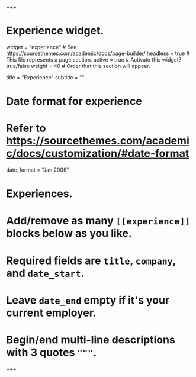 +++
# Experience widget.
widget = "experience"  # See https://sourcethemes.com/academic/docs/page-builder/
headless = true  # This file represents a page section.
active = true  # Activate this widget? true/false
weight = 40  # Order that this section will appear.

title = "Experience"
subtitle = ""

# Date format for experience
#   Refer to https://sourcethemes.com/academic/docs/customization/#date-format
date_format = "Jan 2006"

# Experiences.
#   Add/remove as many `[[experience]]` blocks below as you like.
#   Required fields are `title`, `company`, and `date_start`.
#   Leave `date_end` empty if it's your current employer.
#   Begin/end multi-line descriptions with 3 quotes `"""`.

<!--[[experience]]
  title = "Staff Engineer"
  company = "Binance.com"
  company_url = ""
  location = "Singapore City, Singapore"
  date_start = "2021-05-01"
  date_end = ""
  description = """
<img data-src="/media/binance.jpg" alt="alibaba" style="padding-bottom: 30px;" class="lazyload">

- Led a team consisting of 7 engineers to implement from scratch and successfully launch the firm’s first Strategy Distribution Engine – Themis, a smart strategy engine based on traffic flow and predicate conditions’ strategy, which provides handy service for vendors and consumers; Build strategy ecosystem, including Themis backend service, Themis-cli (deployment tool), Themis-admin(management configuration system), and Themis-SDK (developers suite of integrated for iOS/Android/H5). 
- Designed architecture of native service mesh cloud app on top of Golang backend services, using MySQL and Redis as high-performance database, Prow, Bazel as CI/CD, Hive, ClickHouse as data statistics and AWS by K8s + Istio as deployment environment.
- Themis ecosystem managed to accumulate 200 million users within 10 days of its release to the public, with delivery rate above 97%, daily peak value over 5000k and online connections averaged 10k-15k QPS.

"""

[[experience]]
  title = "Senior Back End Engineer ｜Senior Research And Development Engineer"
  company = "Alibaba Group"
  company_url = ""
  location = "Shanghai, China"
  date_start = "2018-04-01"
  date_end = "2021-05-01"
  description = """
<img data-src="/media/alibaba.jpg" alt="alibaba" style="padding-bottom: 30px;" class="lazyload">

- Participated in Tmall Double Eleven online shopping promotion for 2 consecutive years; led team consisting of 5 engineers to build Taco ecosystem, including Taco (a distributed Golang-based message streaming platform, which served 300 million users and 20 third-party partners), Taco-cli (deployment tool), Taco-console (cost calculation and analytics service), and Taco-SDK (suite of templates for iOS/Android/H5). 
- Enriched Taco ecosystem by implementing Taco V2, an infura-like API gateway on top of Golang backend services, which used MySQL and Redis as high-performance database, RabbitMQ and Kafka as message queue, Hive, Blink and Elasticsearch as data and message pipeline query, and gRPC, Apache Thrift and HTTP as communication protocol.
- Taco ecosystem successfully handles 1100 million+ push notifications per day, with delivery rate above 97% and delivery time of 0.72-1.2 seconds; daily peak value can reach 750k online connections with 30k-50k QPS.




• Taco is one of the fast golang-based message push systems in the company, and have serviced 300 million user. Taco provides multiple push methods such as pushing a single user, pushing a group of users in batches, and accurately pushing specific user tags. The low-latency feature greatly empowers the logistics rider’s message reach scenario.
• Once leading these project. Managing 5+ engineers to build the message push systems and ecosystem.
• Managed engineers to build successful products in the Taco ecosystem, including but not limited to taco-cli (a deployment tool), taco-console (cost calculation and analytics website), and taco-SDK (a suite of templates for iOS/Android/H5 mobile developer).
• Lead an engineering team to build Taco v2, an Infura-like, API gateway on top of Golang backend services, MySQL and Redis, RabbitMQ and Kafka as the messaging queue, Hive, Blink and Elasticsearch as data statistics and message pipeline query, gRPC, Apache Thrift and HTTP as the communication protocol, which gRPC and Apache Thrift is for internal communication protocol, HTTP is for iOS/Android/H5 external communication protocol.
• Team achieved that Taco has 20+ business partner, daily push volume: 400 million+, daily online connection peak value: 550,000, peak value QPS 20000-30000, optimized push reach rate: 90%+ on Deliveryman end, optimized push time: 1.72~2.2 seconds.

"""

[[experience]]
  title = "Senior iOS Engineer | Front-End Engineer"
  company = "ele.me"
  company_url = "https://www.ele.me/"
  location = "Shanghai, China"
  date_start = "2017-02-01"
  date_end = "2018-04-01"
  description = """
<img data-src="/media/eleme.jpg" alt="eleme" style="padding-bottom: 30px;" class="lazyload">

Front-End Engineer
-	Development and maintenance of the company's basic services, StormEye, a weather service that will affect the company’s daily revenue. Different weathers have different revenue for each takeaway order. Worked on various small full stack projects with high proficiency in Golang, JavaScript and Objective-C.
-	Was responsible for Designed backend architecture with implementation in Golang, leveraging SOA-based microservices. RabbitMQ is used as the messaging queue and Apache Thrift as the communication protocol for Android, iOS and Web clients. In severe weather conditions, within China, it can help the company save 3 million per month on average.
-	Using Google S2 algorithm and Drove the efforts of building better scalability and performance across both PostgreSQL and application layers to achieve low latency with millions of requests per day on tens of millions of records. Service’s performance improved by 120%. Machine resources were reduced from 200 to 4, saving 98% of server resource.


Senior iOS Engineer
-	Developed the iOS application, Talaris, which was an aggregated same-day delivery platform for internal and third-party retailer using JavaScript, Objective-C and Ruby. Was in charge of building better scalability and performance across both Weex and Native application layers. The application’s monthly active users reached 90,000.
-	Was responsible for MVVM architecture design, routing design and API convergence management. Successfully decreased the crash rate from 7/10000 to 3/10000. Optimized the network layer, power and application fluency performance to help the team saving 15% power consumption and 7% network traffic consumption.
-	Training new engineers on MVVM architecture expertise, communicating with external deliveryman on technical difficulties, and sharing multiple-time technical topic within the team.




• Designed backend architecture with implementation in Golang, leveraging SOA-based microservices. RabbitMQ is used as the messaging queue and Apache Thrift as the communication protocol for Android, iOS and Web clients.
• As a project manager, successfully delivered multiple functionalities across different feature teams with high customer satisfaction.
• Using Google S2 algorithm and Drove the efforts of building better scalability and performance across both PostgreSQL and application layers to achieve low latency with millions of requests per day on tens of millions of records.
• Worked on various small full stack projects with high proficiency in Golang, JavaScript and Objective-C.


• Talaris is an takeaway delivery staffs' enterprise digital execution platform with a focus on mobile workflow.
• Responsible for project MVVM architecture design, routing design, API convergence management. Control Crash rate below 3/10000. Overcome all kinds of intractable problems. Optimize the Network, power, fluency performance of apps.
• Dealt with all phases of software engineering, including requirement engineering, design, coding, testing and deployment.
• Training new engineers on MVVM architecture expertise, communicating with external deliveryman on technical difficulties, working with Objective-C team to resolve issues and fix bugs, and sharing multiple-time technical topic within the team.
• Drove the efforts of building better scalability and performance across both Weex and Native application layers.
• Worked on various small full stack projects with high proficiency in JavaScript, Objective-C and Ruby.


"""

[[experience]]
  title = "iOS Team Leader"
  company = "Shanghai Fangchuang Financial Information Service Co., Ltd."
  company_url = "https://www.fangchuang.com/"
  location = "Shanghai, China"
  date_start = "2016-05-01"
  date_end = "2017-02-01"
  description = """
<img data-src="/media/fangchuang.jpg" alt="fangchuang" style="padding-bottom: 30px;" class="lazyload">

- Led engineer team to develop 2nd version of iOS app Func, a product to help investors find and fund the most innovative start-ups; mainly responsible for technology architecture design, MVVM architecture reconstruction, Realm database replacement, instant messaging module migration and UI rewriting; 
- Worked closely with clients in investment banking and legal industries to collect user feedback and develop new features; actively applied Bugtags to monitor user behavior and optimize user experience. 
- Successfully decreased crash rate from 5/10000 to 1/10000 and increased network request success rate from 78% to 98%, the application having more than 50k monthly active users.



• Led the effort of hiring and managing 2 other technical team members to construct a web app and an iOS app.
• Worked closely with other members in investment bank, investors, client, and legal industries to solve unique technical challenges.
• Fangke 2.0, responsible for project architecture design, migration iOS IM module, MVVM architecture
reconstruction, replace Realm database, All UI rewriting, training functional programming thought in group, using Bugtags to track user feedback, statistics on user behavior, optimize user experience of app.
• FunC, responsible for the research and development of client forums and "Friends Circle" related functional modules. Integrate overseas SDKs for sharing platforms such as Facebook, Twitter, and Google.
• Fangke 1.0, responsible for the research and development of IM chat system based on Socket in the company. Fix stubborn bugs such as blank messages and duplicate messages. Develop buried point statistics system. Develop patch packages to clean and repair dirty databases. Improve the usability time of the IM system and optimize the user experience of the app client.


"""

[[experience]]
  title = "Senior iOS Engineer"
  company = "Shanghai Ping An Smart Technology Co., Ltd."
  company_url = "https://www.yqb.com/"
  location = "Shanghai, China"
  date_start = "2015-11-01"
  date_end = "2016-04-30"
  description = """
<img data-src="/media/yqb.jpg" alt="yqb" style="padding-bottom: 30px;" class="lazyload">

-	Was mainly responsible for the development of the 1QB Wallet hybird plug-in, using the Cordova framework to develop a payment plug-in for the 1QB Wallet app client, and burying points to count user behavior.
-	Building the Code Review platform in the team. Developed H5 webpack package deployment and remote backup distribution platform, including Jenkins integrated static code scanning on a daily basis and the CI/CD pipeline.


• The affiliated team supports the Native Development Group of the Payment Plug-in R&D Department of the Technical Center.
• Mainly responsible for the development of the 1QB Wallet hybird plug-in, using the Cordova framework to develop a payment plug-in for the 1QB Wallet app client, and burying points to count user behavior.
• Building the Code Review platform in the team, H5 webpack package deployment and remote backup distribution platform development, Jenkins integrated static code scanning on a daily basis and something about CI/CD.
• Developed an exception protection module, completed a common exception crash protection function module, and issued some operations to protect exceptions through a configuration file on the CMS under some known crash conditions on the line.

(the 1QB Wallet is an app, which is payment instrument. See these below link for more details.)

"""

[[experience]]
  title = "Junior iOS Engineer"
  company = "Quatanium Technology Co., Ltd."
  company_url = "https://github.com/quatanium"
  location = "Shanghai, China"
  date_start = "2013-06-01"
  date_end = "2015-11-01"
  description = """
<img data-src="/media/quatanium.jpg" alt="quatanium" style="padding-bottom: 30px;" class="lazyload">

-	Implemented and launched the very first iOS application, Qhome,  a smart home client, which provided an easy-to-use home automation solutions for both businesses and consumers. Was in charge of the camera research and development (Foscam, Haikang, WRT access control plug-in), real-time viewing, intercom, playback, and interaction with the server.
-	Improved the fluency by 30%, reduced the power consumption by 20% and network disconnect by 40% using Instrument (Core Animation, Time Profiler, Energy Diagnostics, Network) Optimization method.  Also optimized the code structure and compress pictures and finally reduced the total size of the app installation package by 50%.
-	Processed the user’s Crashlog with the third-party crash logging tool Crashlytics and the official TestFlight. Using statistics management tool Flurry to monitor user behavior and collect data for background data mining



• Responsible for iOS client, a smart home client, which provide complete and easy-to-use home automation solutions for both businesses and consumers. Specially responsible for the research and development of cameras such as Foscam, Haikang, WRT access control, real-time viewing, intercom, playback, and data interaction with the server.
• Using self-developed integration tools、automated building and testing infrastructure release iOS / Android every version.
• Using Instrument、Reveal、Charles debug various difficult problems: droping frame, confused UIView hierarchy, Network connection problem. 
• Manually parse the dSYM file and use Symbolicatecrash to analyze the user's Crashlog, finding out the actual cause of the bug
• Using Instrument (Core Animation、Time Profiler、Energy Diagnostics、Network) Optimization, fluency promote 30%, power consumption reduced 20%, network disconnect reduced 40%.
• Optimize code structure and compress pictures, finally the total size of the app installation package reduced 50%.
• Using the third-party crash logging tool Crashlytics and the official TestFlight to process the user's Crashlog. Using statistics management tool Flurry to count user behavior and collect data for background data mining
• Join open source technologies in Objective-C to build quality products and contributed FFmpeg of foscam iOS SDK back to the community, ffmpeg built with 0.7.16 for armv7: https://github.com/quatanium/foscam-ios-sdk.


"""
-->
+++

